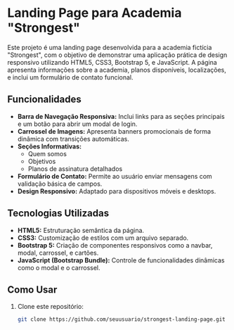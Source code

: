 # Landing Page para Academia "Strongest" 

Este projeto é uma landing page desenvolvida para a academia fictícia "Strongest", com o objetivo de demonstrar uma aplicação prática de design responsivo utilizando HTML5, CSS3, Bootstrap 5, e JavaScript. A página apresenta informações sobre a academia, planos disponíveis, localizações, e inclui um formulário de contato funcional.

## Funcionalidades

- **Barra de Navegação Responsiva:** Inclui links para as seções principais e um botão para abrir um modal de login.
- **Carrossel de Imagens:** Apresenta banners promocionais de forma dinâmica com transições automáticas.
- **Seções Informativas:**
  - Quem somos
  - Objetivos
  - Planos de assinatura detalhados
- **Formulário de Contato:** Permite ao usuário enviar mensagens com validação básica de campos.
- **Design Responsivo:** Adaptado para dispositivos móveis e desktops.

## Tecnologias Utilizadas

- **HTML5:** Estruturação semântica da página.
- **CSS3:** Customização de estilos com um arquivo separado.
- **Bootstrap 5:** Criação de componentes responsivos como a navbar, modal, carrossel, e cartões.
- **JavaScript (Bootstrap Bundle):** Controle de funcionalidades dinâmicas como o modal e o carrossel.

## Como Usar

1. Clone este repositório:
   ```bash
   git clone https://github.com/seuusuario/strongest-landing-page.git
